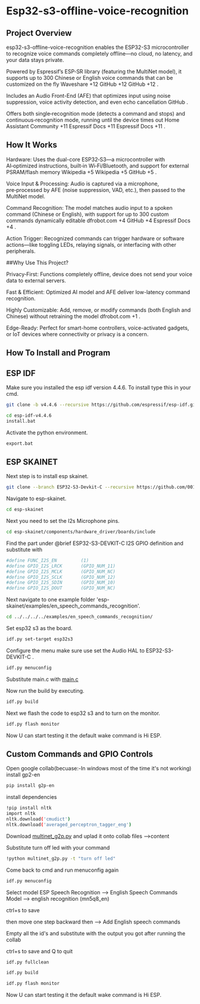 # Esp32-s3-offline-voice-recognition
## Project Overview

esp32-s3-offline-voice-recognition enables the ESP32-S3 microcontroller to recognize voice commands completely offline—no cloud, no latency, and your data stays private.

Powered by Espressif’s ESP‑SR library (featuring the MultiNet model), it supports up to 300 Chinese or English voice commands that can be customized on the fly 
Waveshare
+12
GitHub
+12
GitHub
+12
.

Includes an Audio Front-End (AFE) that optimizes input using noise suppression, voice activity detection, and even echo cancellation 
GitHub
.

Offers both single‑recognition mode (detects a command and stops) and continuous‑recognition mode, running until the device times out 
Home Assistant Community
+11
Espressif Docs
+11
Espressif Docs
+11
.

## How It Works

Hardware: Uses the dual-core ESP32‑S3—a microcontroller with AI‑optimized instructions, built‑in Wi‑Fi/Bluetooth, and support for external PSRAM/flash memory 
Wikipedia
+5
Wikipedia
+5
GitHub
+5
.

Voice Input & Processing: Audio is captured via a microphone, pre‑processed by AFE (noise suppression, VAD, etc.), then passed to the MultiNet model.

Command Recognition: The model matches audio input to a spoken command (Chinese or English), with support for up to 300 custom commands dynamically editable 
dfrobot.com
+4
GitHub
+4
Espressif Docs
+4
.

Action Trigger: Recognized commands can trigger hardware or software actions—like toggling LEDs, relaying signals, or interfacing with other peripherals.

##Why Use This Project?

Privacy‑First: Functions completely offline, device does not send your voice data to external servers.

Fast & Efficient: Optimized AI model and AFE deliver low-latency command recognition.

Highly Customizable: Add, remove, or modify commands (both English and Chinese) without retraining the model 
dfrobot.com
+1
.

Edge-Ready: Perfect for smart-home controllers, voice-activated gadgets, or IoT devices where connectivity or privacy is a concern.
##  How To Install and Program
## ESP IDF
Make sure you installed the esp idf version 4.4.6. To install type this in your cmd.
```bash
git clone -b v4.4.6 --recursive https://github.com/espressif/esp-idf.git
```
```bash
cd esp-idf-v4.4.6
install.bat
```
Activate the python environment.
```bash
export.bat
```
## ESP SKAINET
Next step is to install esp skainet.
```bash
git clone --branch ESP32-S3-Devkit-C --recursive https://github.com/0015/esp-skainet.git
```
Navigate to esp-skainet.
```bash
cd esp-skainet
```
Next you need to set the I2s Microphone pins.
```bash
cd esp-skainet/components/hardware_driver/boards/include
```
Find the part under @brief ESP32-S3-DEVKIT-C I2S GPIO definition
and substitute with
```bash
#define FUNC_I2S_EN         (1)
#define GPIO_I2S_LRCK       (GPIO_NUM_11)
#define GPIO_I2S_MCLK       (GPIO_NUM_NC)
#define GPIO_I2S_SCLK       (GPIO_NUM_12)
#define GPIO_I2S_SDIN       (GPIO_NUM_10)
#define GPIO_I2S_DOUT       (GPIO_NUM_NC)
```
Next navigate to one example folder 'esp-skainet/examples/en_speech_commands_recognition'.
```bash
cd ../../../../examples/en_speech_commands_recognition/
```
Set esp32 s3 as the board.
```bash
idf.py set-target esp32s3
```
Configure the menu
make sure use set the Audio HAL to ESP32-S3-DEVKIT-C .
```bash
idf.py menuconfig
```
Substitute main.c with [main.c](/main.c)

Now run the build by executing.
```bash
idf.py build
```
Next we flash the code to esp32 s3 and to turn on the monitor.
```bash
idf.py flash monitor
```
Now U can start testing it the default wake command is Hi ESP.

## Custom Commands and GPIO Controls
Open google collab(becuase:-In windows most of the time it's not working)
install gp2-en
```bash
pip install g2p-en
```
install dependencies
```bash
!pip install nltk
import nltk
nltk.download('cmudict')
nltk.download('averaged_perceptron_tagger_eng')
```
Download [multinet_g2p.py](/multinet_g2p.py) and uplad it onto collab files -->content

Substitute turn off led with your command
```bash
!python multinet_g2p.py -t "turn off led"
```
Come back to cmd and run menuconfig again
```bash
idf.py menuconfig
```
Select model ESP Speech Recognition -->  English Speech Commands Model --> english recognition (mn5q8_en)

ctrl+s to save

then move one step backward then --> Add English speech commands

Empty all the id's and substitute with the output you got after running the collab

ctrl+s to save and Q to quit

```bash
idf.py fullclean
```
```bash
idf.py build
```
```bash
idf.py flash monitor
```
Now U can start testing it the default wake command is Hi ESP.
